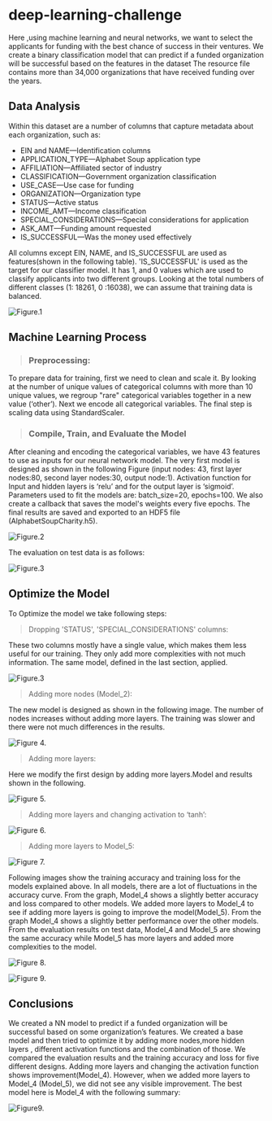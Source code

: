 # deep-learning-challenge
 Here ,using machine learning and neural networks, we want to select the applicants for funding with the best chance of success in their ventures. We create a binary classification model that can predict if a funded organization will be successful based on the features in the dataset
The resource file contains more than 34,000 organizations that have received funding over the years. 

## Data Analysis
Within this dataset are a number of columns that capture metadata about each organization, such as:
- EIN and NAME—Identification columns
- APPLICATION_TYPE—Alphabet Soup application type
- AFFILIATION—Affiliated sector of industry
- CLASSIFICATION—Government organization classification
- USE_CASE—Use case for funding
- ORGANIZATION—Organization type
- STATUS—Active status
- INCOME_AMT—Income classification
- SPECIAL_CONSIDERATIONS—Special considerations for application
- ASK_AMT—Funding amount requested
- IS_SUCCESSFUL—Was the money used effectively

All columns except EIN, NAME, and IS_SUCCESSFUL are used as features(shown in the following table). 'IS_SUCCESSFUL' is used as the target for our classifier model. It has 1, and 0 values which are used to classify applicants into two different groups. Looking at the total numbers of different classes (1: 18261,  0 :16038), we can assume that training data is balanced.

![Figure.1](images/data.png)

## Machine Learning Process
> ### Preprocessing: 

To prepare data for training, first we need to clean and scale it. By looking at the number of unique values of categorical columns with more than 10 unique values, we regroup "rare" categorical variables together in a new value (‘other’). Next we encode all categorical variables.
The final step is scaling data using StandardScaler.

> ### Compile, Train, and Evaluate the Model

After cleaning and encoding the categorical variables, we have 43 features to use as inputs for our neural network model. The very first model is designed as shown in the following Figure (input nodes: 43, first layer nodes:80, second layer nodes:30, output node:1). Activation function for Input and hidden layers is ‘relu’ and for the output layer is ‘sigmoid’.
Parameters used to fit the models are: batch_size=20, epochs=100. We also create a callback that saves the model's weights every five epochs. The final results are saved and exported to an HDF5 file (AlphabetSoupCharity.h5).

![Figure.2](images/firstmodel.png)

The evaluation on test data is as follows: 

![Figure.3](images/firstmodel_test.png)

## Optimize the Model
To Optimize the model we take following steps:

> Dropping 'STATUS',  'SPECIAL_CONSIDERATIONS' columns:

These two columns mostly have a single value, which makes them less useful for our training. They only add more complexities with not much information.
The same model, defined in the last section, applied. 

![Figure.3](images/drop_cols.png)

> Adding more nodes (Model_2):

The new model is designed as shown in the following image. The number of nodes increases without adding more layers. The training was slower and there were not much differences in the results.

![Figure 4.](images/model2_summary.png)

> Adding more layers:

Here we modify the first design by adding more layers.Model and results shown in the following.

![Figure 5.](images/model3_summary.png)

> Adding more layers and changing activation to ‘tanh’:

![Figure 6.](images/model4_summary.png)

> Adding more layers to Model_5:

![Figure 7.](images/model5_summary.png)

Following images show the training accuracy and training loss for the models explained above. In all models, there are a lot of fluctuations in the accuracy curve. From the graph, Model_4 shows a slightly better accuracy and loss compared to other models.  We added more layers to Model_4 to see if adding more layers is going to improve the model(Model_5). From the graph Model_4 shows a slightly better performance over the other models. From the evaluation results on test data, Model_4 and Model_5 are showing the same accuracy while Model_5 has more layers and added more complexities to the model.   

![Figure 8.](images/accuracy.png)

![Figure 9.](images/loss.png)

## Conclusions
We created a NN model to predict if a funded organization will be successful based on some organization’s features. We created a base model and then tried to optimize it by adding more nodes,more hidden layers , different activation functions and the combination of those. We compared the evaluation results and the training accuracy and loss for five different designs. Adding more layers and changing the activation function shows improvement(Model_4). However, when we added more layers to Model_4 (Model_5), we did not see any visible improvement. The best model here is Model_4 with the following summary:
    
![Figure9.](images/model4_summary.png)

